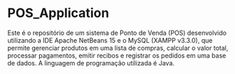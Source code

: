 # POS_Application
Este é o repositório de um sistema de Ponto de Venda (POS) desenvolvido utilizando a IDE Apache NetBeans 15 e o MySQL (XAMPP v3.3.0), que permite gerenciar produtos em uma lista de compras, calcular o valor total, processar pagamentos, emitir recibos e registrar os pedidos em uma base de dados. A linguagem de programação utilizada é Java.
